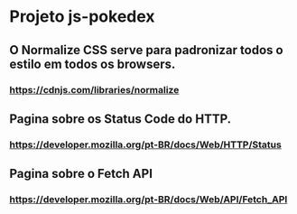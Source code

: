 # Projeto js-pokedex

## O Normalize CSS serve para padronizar todos o estilo em todos os browsers.
### https://cdnjs.com/libraries/normalize

## Pagina sobre os Status Code do HTTP.
### https://developer.mozilla.org/pt-BR/docs/Web/HTTP/Status

## Pagina sobre o Fetch API
### https://developer.mozilla.org/pt-BR/docs/Web/API/Fetch_API